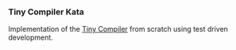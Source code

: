 ### Tiny Compiler Kata

Implementation of the [Tiny Compiler](https://the-super-tiny-compiler.glitch.me) from scratch using test driven development.
